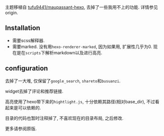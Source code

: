 
主题移植自 [tufu9441/maupassant-hexo](https://github.com/tufu9441/maupassant-hexo), 去掉了一些我用不上的功能. 详情参见origin.

## Installation

* 需要scss解释器.
* 需要marked. 没有用`hexo-renderer-marked`, 因为如果用, 扩展性几乎为0. 现在是在`scripts`下解析markdown以及进行高亮.

## configuration

去掉了一大堆, 仅保留了`google_search`, `shareto`和`busuanzi`.

widget去掉了评论和推荐链接.

高亮使用了hexo带下来的`hightlight.js`, 十分依赖其路径(相对base_dir), 不过看起来是可以依赖的.

目录的代码也暂时注释掉了, 不喜欢现在的目录布局, 之后修改.

更多请参阅原版.
